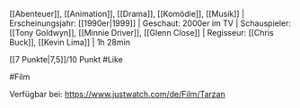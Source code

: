 [[Abenteuer]], [[Animation]], [[Drama]], [[Komödie]], [[Musik]] | Erscheinungsjahr: [[1990er|1999]] | Geschaut: 2000er im TV | Schauspieler: [[Tony Goldwyn]], [[Minnie Driver]], [[Glenn Close]] | Regisseur: [[Chris Buck]], [[Kevin Lima]] | 1h 28min

[[7 Punkte|7,5]]/10 Punkt #Like 


#Film 

Verfügbar bei: https://www.justwatch.com/de/Film/Tarzan